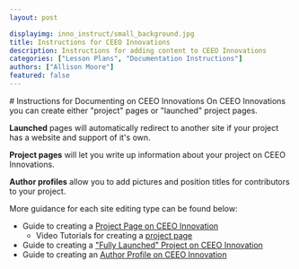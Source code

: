 ```yaml
---
layout: post

displayimg: inno_instruct/small_background.jpg
title: Instructions for CEEO Innovations
description: Instructions for adding content to CEEO Innovations
categories: ["Lesson Plans", "Documentation Instructions"]
authors: ["Allison Moore"]
featured: false
---
```

<div class="free_write" markdown="1">
# Instructions for Documenting on CEEO Innovations
On CEEO Innovations you can create either "project" pages or "launched" project pages.

 **Launched** pages will automatically redirect to another site if your project has a website and support of it's own.

 **Project pages** will let you write up information about your project on CEEO Innovations.

  **Author profiles** allow you to add pictures and position titles for contributors to your project.

More guidance for each site editing type can be found below:
- Guide to creating a [Project Page on CEEO Innovation](../project-on-CEEOInnovations.html)
     - Video Tutorials for creating a [project page](https://www.youtube.com/playlist?list=PLH_NYyMbQtz9ZgQSUFRXYqJd9VyOWUXja)
- Guide to creating a ["Fully Launched" Project on CEEO Innovation](../Creating-fully-launched-project-on-CEEO-Innovations.html)
- Guide to creating an [Author Profile on CEEO Innovation](../Creating-an-author-profile-on-CEEO-Innovations.html)


</div>
